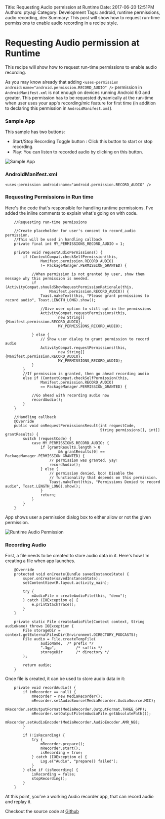 Title: Requesting Audio permission at Runtime
Date: 2017-06-20 12:51PM
Authors: ptyagi
Category: Development
Tags: android, runtime permissions, audio recording, dev
Summary: This post will show how to request run-time permissions to enable audio recording in a recipe style.

# Requesting Audio permission at Runtime

This recipe will show how to request run-time permissions to enable audio recording.

As you may know already that adding `<uses-permission android:name="android.permission.RECORD_AUDIO" />`
permission in `AndroidManifest.xml` is not enough on devices running Android 6.0 and greater.
This permission has to be requested dynamically at the run-time when user uses your app's
recording/mic feature for first time (in addition to declaring this permission in `AndroidManifest.xml`).

### Sample App ###
This sample has two buttons:
* Start/Stop Recording Toggle button : Click this button to start or stop recording.
* Play: You can listen to recorded audio by clicking on this button.

![Sample App](images/audio/sample_app.png)

### AndroidManifest.xml ###
```
<uses-permission android:name="android.permission.RECORD_AUDIO" />
```
### Requesting Permissions in Run time ###

Here's the code that's responsible for handling runtime permissions. I've added the inline comments
to explain what's going on with code.

```
    //Requesting run-time permissions

    //Create placeholder for user's consent to record_audio permission.
    //This will be used in handling callback
    private final int MY_PERMISSIONS_RECORD_AUDIO = 1;

    private void requestAudioPermissions() {
        if (ContextCompat.checkSelfPermission(this,
                Manifest.permission.RECORD_AUDIO)
                != PackageManager.PERMISSION_GRANTED) {

            //When permission is not granted by user, show them message why this permission is needed.
            if (ActivityCompat.shouldShowRequestPermissionRationale(this,
                    Manifest.permission.RECORD_AUDIO)) {
                Toast.makeText(this, "Please grant permissions to record audio", Toast.LENGTH_LONG).show();

                //Give user option to still opt-in the permissions
                ActivityCompat.requestPermissions(this,
                        new String[]{Manifest.permission.RECORD_AUDIO},
                        MY_PERMISSIONS_RECORD_AUDIO);

            } else {
                // Show user dialog to grant permission to record audio
                ActivityCompat.requestPermissions(this,
                        new String[]{Manifest.permission.RECORD_AUDIO},
                        MY_PERMISSIONS_RECORD_AUDIO);
            }
        }
        //If permission is granted, then go ahead recording audio
        else if (ContextCompat.checkSelfPermission(this,
                Manifest.permission.RECORD_AUDIO)
                == PackageManager.PERMISSION_GRANTED) {

            //Go ahead with recording audio now
            recordAudio();
        }
    }

    //Handling callback
    @Override
    public void onRequestPermissionsResult(int requestCode,
                                           String permissions[], int[] grantResults) {
        switch (requestCode) {
            case MY_PERMISSIONS_RECORD_AUDIO: {
                if (grantResults.length > 0
                        && grantResults[0] == PackageManager.PERMISSION_GRANTED) {
                    // permission was granted, yay!
                    recordAudio();
                } else {
                    // permission denied, boo! Disable the
                    // functionality that depends on this permission.
                    Toast.makeText(this, "Permissions Denied to record audio", Toast.LENGTH_LONG).show();
                }
                return;
            }
        }
    }
```

App shows user a permission dialog box to either allow or not the given permission.

![Runtime Audio Permission](../images/audio/audio_permissions_req.png)


### Recording Audio ###

First, a file needs to be created to store audio data in it. Here's how I'm creating a file when 
app launches.

```
    @Override
    protected void onCreate(Bundle savedInstanceState) {
        super.onCreate(savedInstanceState);
        setContentView(R.layout.activity_main);
        
        try {
            mAudioFile = createAudioFile(this, "demo");
        } catch (IOException e) {
            e.printStackTrace();
        }
    }

    private static File createAudioFile(Context context, String audioName) throws IOException {
        File storageDir = context.getExternalFilesDir(Environment.DIRECTORY_PODCASTS);
        File audio = File.createTempFile(
                audioName,  /* prefix */
                ".3gp",         /* suffix */
                storageDir      /* directory */
        );

        return audio;
    }
```

Once file is created, it can be used to store audio data in it:

```
    private void recordAudio() {
        if (mRecorder == null) {
            mRecorder = new MediaRecorder();
            mRecorder.setAudioSource(MediaRecorder.AudioSource.MIC);
            mRecorder.setOutputFormat(MediaRecorder.OutputFormat.THREE_GPP);
            mRecorder.setOutputFile(mAudioFile.getAbsolutePath());
            mRecorder.setAudioEncoder(MediaRecorder.AudioEncoder.AMR_NB);
        }

        if (!isRecording) {
            try {
                mRecorder.prepare();
                mRecorder.start();
                isRecording = true;
            } catch (IOException e) {
                Log.e("Audio", "prepare() failed");
            }
        } else if (isRecording) {
            isRecording = false;
            stopRecording();
        }
    }
```

At this point, you've a working Audio recorder app, that can record audio and replay it.

Checkout the source code at [Github]()